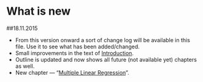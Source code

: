 # What is new

##18.11.2015
* From this version onward a sort of change log will be available in this file. Use it to see what has been added/changed.
* Small improvements in the text of [Introduction](README.md).
* Outline is updated and now shows all future (not available yet) chapters as well.
* New chapter — “[Multiple Linear Regression](chapter5/text.md)”.